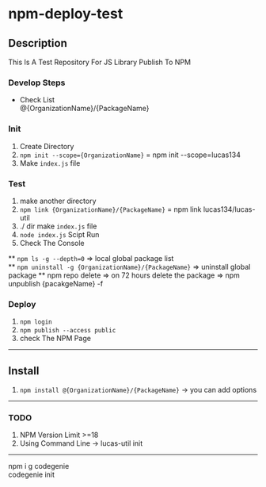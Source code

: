 # npm-deploy-test

## Description

This Is A Test Repository For JS Library Publish To NPM

### Develop Steps 

* Check List<br/>
@{OrganizationName}/{PackageName}

### Init
1. Create Directory 
2. ``npm init --scope={OrganizationName}`` = npm init --scope=lucas134
3. Make ``index.js``  file


### Test
1. make another directory
2. ``npm link {OrganizationName}/{PackageName}`` = npm link lucas134/lucas-util
3. ./ dir make ``index.js`` file
4. ```node index.js``` Scipt Run
5. Check The Console

** ```npm ls -g --depth=0``` => local global package list <br/>
** ```npm uninstall -g {OrganizationName}/{PackageName}``` => uninstall global package
** npm repo delete => on 72 hours delete the package => npm unpublish {pacakgeName} -f

### Deploy
1. ```npm login```
2. ```npm publish --access public```
3. check The NPM Page



----
## Install

1. ``npm install @{OrganizationName}/{PackageName}``
-> you can add options 

---
### TODO 

1. NPM Version Limit >=18
2. Using Command Line -> lucas-util init


--- 
npm i g codegenie <br/>
codegenie init